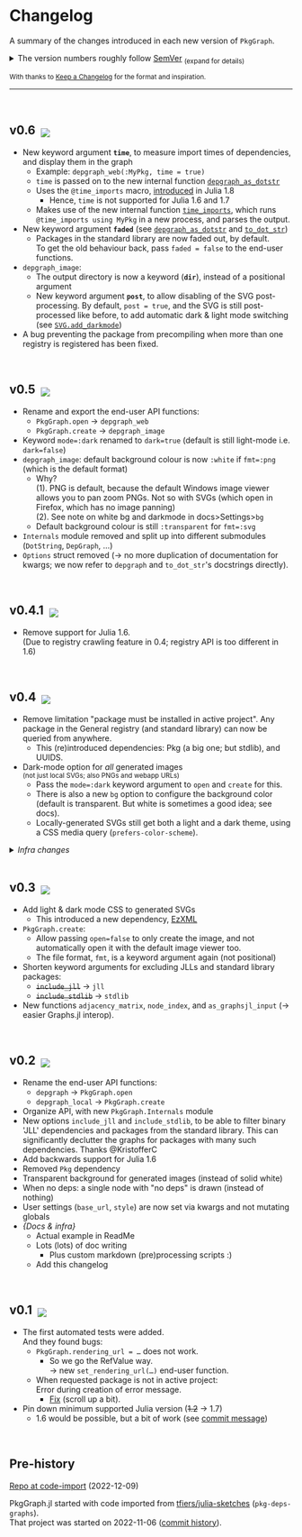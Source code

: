 
# Changelog

A summary of the changes introduced in each new version of `PkgGraph`.

<details><summary>
The version numbers roughly follow <a href="https://semver.org">SemVer</a>
<sub>(expand for details)</sub>
</summary>

  The version format is `major.minor.patch`,\
  with the latter two '`0`' if not specified.

  For versions ≥ `v1`, we try to guarantee that `minor` version increases 
  are not breaking, i.e. that they are backwards compatible.
  
  Before `v1` (so at `v0.x`), minor versions may be (and mostly are) breaking.
  
  `major` version increases are breaking, i.e. they can make existing
  code error.
  
  `patch` versions are for e.g. bugfixes.
</details>

<sub>With thanks to [Keep a Changelog](https://keepachangelog.com) for the format and inspiration.</sub>

<!--
Keep a Changelog recommends these categories for organizing changes
per version: [Added, Changed, Fixed, Removed, Security,
              Deprecated (for soon-to-be removed features)]
-->

-------------


<br>

## v0.6  &nbsp;<sub>[![][unreleased-badge]][devlink]</sub>

[unreleased-badge]: https://img.shields.io/badge/Unreleased-orange
[devlink]: https://github.com/tfiers/PkgGraph.jl#development

- New keyword argument **`time`**, to measure import times of dependencies,
  and display them in the graph
  - Example: `depgraph_web(:MyPkg, time = true)`
  - `time` is passed on to the new internal function [`depgraph_as_dotstr`]
  - Uses the `@time_imports` macro, [introduced] in Julia 1.8
      - Hence, `time` is not supported for Julia 1.6 and 1.7
  - Makes use of the new internal function [`time_imports`], which runs
    `@time_imports using MyPkg` in a new process, and parses the output.
- New keyword argument **`faded`** (see [`depgraph_as_dotstr`] and [`to_dot_str`])
  - Packages in the standard library are now faded out, by default.\
    To get the old behaviour back, pass `faded = false` to the end-user
    functions.
- `depgraph_image`:
  - The output directory is now a keyword (**`dir`**), instead of a
    positional argument
  - New keyword argument **`post`**, to allow disabling of the SVG
    post-processing. By default, `post = true`, and the SVG is still
    post-processed like before, to add automatic dark & light mode
    switching (see [`SVG.add_darkmode`])
- A bug preventing the package from precompiling when more than one registry
  is registered has been fixed.

[introduced]: https://github.com/tfiers/PkgGraph.jl/issues/64#issuecomment-1380193445
[`depgraph_as_dotstr`]: https://tfiers.github.io/PkgGraph.jl/dev/ref/internals/#PkgGraph.depgraph_as_dotstr
[`time_imports`]:       https://tfiers.github.io/PkgGraph.jl/dev/ref/internals/#PkgGraph.LoadTime.time_imports
[`to_dot_str`]:         https://tfiers.github.io/PkgGraph.jl/dev/ref/internals/#PkgGraph.DotString.to_dot_str
[`SVG.add_darkmode`]:   https://tfiers.github.io/PkgGraph.jl/dev/ref/internals/#PkgGraph.SVG.add_darkmode
<!-- Update the '/dev/' part in the url here to '/v0.6/' on release -->


<br>

## v0.5  &nbsp;<sub>[![][v0.5-date-badge]][v0.5-release]</sub>

[v0.5-date-badge]: https://img.shields.io/badge/Released_on-2023--01--14-blue
[v0.5-release]: https://github.com/tfiers/PkgGraph.jl/releases/tag/v0.5

- Rename and export the end-user API functions:
  - `PkgGraph.open` → `depgraph_web`
  - `PkgGraph.create` → `depgraph_image`
- Keyword `mode=:dark` renamed to `dark=true` (default is still
  light-mode i.e. `dark=false`)
- `depgraph_image`: default background colour is now `:white` if 
  `fmt=:png` (which is the default format)
  - Why?\
    (1). PNG is default, because the default Windows image viewer allows
    you to pan zoom PNGs. Not so with SVGs (which open in
    Firefox, which has no image panning)\
    (2). See note on white bg and darkmode in docs>Settings>`bg`
  - Default background colour is still `:transparent` for `fmt=:svg`
- `Internals` module removed and split up into different submodules
  (`DotString`, `DepGraph`, …)
- `Options` struct removed (→ no more duplication of documentation for
  kwargs; we now refer to `depgraph` and `to_dot_str`'s docstrings
  directly).


<br>

## v0.4.1  &nbsp;<sub>[![][v0.4.1-date-badge]][v0.4.1-release]</sub>

[v0.4.1-date-badge]: https://img.shields.io/badge/Released_on-2023--01--11-blue
[v0.4.1-release]: https://github.com/tfiers/PkgGraph.jl/releases/tag/v0.4.1

- Remove support for Julia 1.6.\
  (Due to registry crawling feature in 0.4; registry API is too
  different in 1.6)


<br>

## v0.4  &nbsp;<sub>[![][v04-date-badge]][v04-release]</sub>

[v04-date-badge]: https://img.shields.io/badge/Released_on-2023--01--11-blue
[v04-release]: https://github.com/tfiers/PkgGraph.jl/releases/tag/v0.4.0

- Remove limitation "package must be installed in active project".
  Any package in the General registry (and standard library) can now be
  queried from anywhere.
  - This (re)introduced dependencies: Pkg (a big one; but stdlib), and UUIDS.
- Dark-mode option for _all_ generated images\
  <sup>(not just local SVGs; also PNGs and webapp URLs)</sup>
  - Pass the `mode=:dark` keyword argument to `open` and `create` for this.
  - There is also a new `bg` option to configure the background color
    (default is transparent. But white is sometimes a good idea; see docs).
  - Locally-generated SVGs still get both a light and a dark theme, using a CSS media
    query (`prefers-color-scheme`).

<details>
<summary><em>Infra changes</em></summary>

- Add LiveServer.jl, `docs/serve.jl`, 
  and `docs/localdev/Project.toml`, for local doc-builds
  - When editing docstrings, you might still want to use Revise and do
    `include("docs/make.jl")` manually; it seems to not work well with LiveServer.
- `docs/scripts/` in `make.jl` are less verbose now
</details>


<br>

## v0.3  &nbsp;<sub>[![][v03-date-badge]][v03-release]</sub>

[v03-date-badge]: https://img.shields.io/badge/Released_on-2023--01--05-blue
[v03-release]: https://github.com/tfiers/PkgGraph.jl/releases/tag/v0.3.0

- Add light & dark mode CSS to generated SVGs
  - This introduced a new dependency, [EzXML](https://github.com/JuliaIO/EzXML.jl)
- `PkgGraph.create`:
  - Allow passing `open=false` to only create the image, and not automatically
    open it with the default image viewer too.
  - The file format, `fmt`, is a keyword argument again (not positional)
- Shorten keyword arguments for excluding JLLs and standard library packages:
  - ~~`include_jll`~~ → `jll`
  - ~~`include_stdlib`~~ → `stdlib`
- New functions `adjacency_matrix`, `node_index`, and `as_graphsjl_input`
  (→ easier Graphs.jl interop).



<br>

## v0.2  &nbsp;<sub>[![][v02-date-badge]][v02-release]</sub>

[v02-date-badge]: https://img.shields.io/badge/Released_on-2023--01--02-blue
[v02-release]: https://github.com/tfiers/PkgGraph.jl/releases/tag/v0.2.0

- Rename the end-user API functions:
  - `depgraph` → `PkgGraph.open`
  - `depgraph_local` → `PkgGraph.create`
- Organize API, with new `PkgGraph.Internals` module
- New options `include_jll` and `include_stdlib`, to be able to filter
  binary 'JLL' dependencies and packages from the standard library. This can
  significantly declutter the graphs for packages with many such dependencies.
  Thanks @KristofferC
- Add backwards support for Julia 1.6
- Removed `Pkg` dependency
- Transparent background for generated images (instead of solid white)
- When no deps: a single node with "no deps" is drawn (instead of nothing)
- User settings (`base_url`, `style`) are now set via kwargs and not mutating globals
- _{Docs & infra}_
  - Actual example in ReadMe
  - Lots (lots) of doc writing
    - Plus custom markdown (pre)processing scripts :)
  - Add this changelog



<br>

## v0.1  &nbsp;<sub>[![][v01-date-badge]][v01-release]</sub>

[v01-date-badge]: https://img.shields.io/badge/Released_on-2022--12--12-blue
[v01-release]: https://github.com/tfiers/PkgGraph.jl/releases/tag/v0.1.0

- The first automated tests were added.\
  And they found bugs:
  - `PkgGraph.rendering_url = …` does not work.
      - So we go the RefValue way.\
        → new `set_rendering_url(…)` end-user function.
  - When requested package is not in active project:\
    Error during creation of error message.
    - [Fix](https://github.com/tfiers/PkgGraph.jl/commit/f70e5aa#r92719993)
      (scroll up a bit).
- Pin down minimum supported Julia version (~~1.2~~ → 1.7)
  - 1.6 would be possible, but a bit of work (see [commit message](https://github.com/tfiers/PkgGraph.jl/commit/2e39f84))



<br>

## Pre-history

[Repo at code-import][@import] (2022-12-09)

PkgGraph.jl started with code imported from [tfiers/julia-sketches][sketches]
(`pkg-deps-graphs`).\
That project was started on 2022-11-06 ([commit history][pre-hist]).

[@import]:  https://github.com/tfiers/PkgGraph.jl/tree/sketch-import
[sketches]: https://github.com/tfiers/julia-sketches
[pre-hist]: https://github.com/tfiers/julia-sketches/commits/main/pkg-deps-graph

